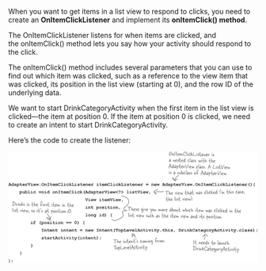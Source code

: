 When you want to get items in a list view to respond to clicks, you need to create an **OnItemClickListener** and implement its **onItemClick() method**.

The OnItemClickListener listens for when items are clicked, and the onItemClick() method lets you say how your activity should respond to the click. 

The onItemClick() method includes several parameters that you can use to find out which item was clicked, such as a reference to the view item that was clicked, its position in the list view (starting at 0), and the row ID of the underlying data.


We want to start DrinkCategoryActivity when the first item in the list view is clicked—the item at position 0. If the item at position 0 is clicked, we need to create an intent to start DrinkCategoryActivity. 

Here’s the code to create the listener:


![](.guides/img/24.png)